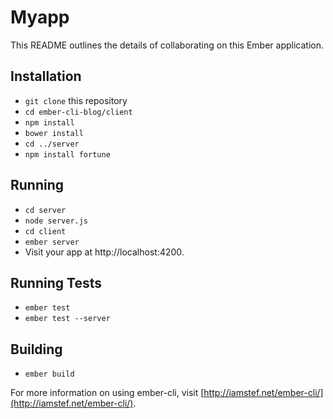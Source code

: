 # Myapp

This README outlines the details of collaborating on this Ember application.

## Installation

* `git clone` this repository
* `cd ember-cli-blog/client`
* `npm install`
* `bower install`
* `cd ../server`
* `npm install fortune`

## Running
* `cd server`
* `node server.js`
* `cd client`
* `ember server`
* Visit your app at http://localhost:4200.

## Running Tests

* `ember test`
* `ember test --server`

## Building

* `ember build`

For more information on using ember-cli, visit [http://iamstef.net/ember-cli/](http://iamstef.net/ember-cli/).
